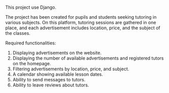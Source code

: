 This project use Django.

The project has been created for pupils and students seeking tutoring in various subjects. 
On this platform, tutoring sessions are gathered in one place, and each advertisement includes 
location, price, and the subject of the classes.

Required functionalities:
1. Displaying advertisements on the website.
2. Displaying the number of available advertisements and registered tutors on the homepage.
3. Filtering advertisements by location, price, and subject.
4. A calendar showing available lesson dates.
5. Ability to send messages to tutors.
6. Ability to leave reviews about tutors.